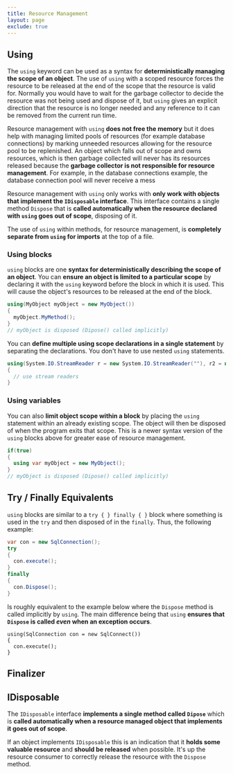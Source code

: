 ```yaml
---
title: Resource Management
layout: page
exclude: true
---
```


## Using

The `using` keyword can be used as a syntax for **deterministically managing the scope of an object**. The use of `using` with a scoped resource forces the resource to be released at the end of the scope that the resource is valid for. Normally you would have to wait for the garbage collector to decide the resource was not being used and dispose of it, but `using` gives an explicit direction that the resource is no longer needed and any reference to it can be removed from the current run time. 

Resource management with `using` **does not free the memory** but it does help with managing limited pools of resources (for example database connections) by marking unneeded resources allowing for the resource pool to be replenished. An object which falls out of scope and owns resources, which is then garbage collected will never has its resources released because the **garbage collector is not responsible for resource management**. For example, in the database connections example, the database connection pool will never receive a mess

Resource management with `using` only works with **only work with objects that implement the `IDisposable` interface**. This interface contains a single method `Dispose` that is **called automatically when the resource declared with `using` goes out of scope**, disposing of it.

The use of `using` within methods, for resource management, is **completely separate from `using` for imports** at the top of a file.

### Using blocks

`using` blocks are one **syntax for deterministically describing the scope of an object**. You can **ensure an object is limited to a particular scope** by declaring it with the `using` keyword before the block in which it is used. This will cause the object's resources to be released at the end of the block.
```csharp
using(MyObject myObject = new MyObject())
{
  myObject.MyMethod();
}
// myObject is disposed (Dipose() called implicitly)
```

You can **define multiple using scope declarations in a single statement** by separating the declarations. You don't have to use nested `using` statements. 
```csharp
using(System.IO.StreamReader r = new System.IO.StreamReader(""), r2 = new System.IO.StreamReader(""))
{
  // use stream readers
}
```

### Using variables

You can also **limit object scope within a block** by placing the `using` statement within an already existing scope. The object will then be disposed of when the program exits that scope. This is a newer syntax version of the `using` blocks above for greater ease of resource management.
```csharp
if(true)
{
  using var myObject = new MyObject();
}
// myObject is disposed (Dipose() called implicitly)
```

## Try / Finally Equivalents

`using` blocks are similar to a `try { } finally { }` block where something is used in the `try` and then disposed of in the `finally`.  Thus, the following example:
```csharp
var con = new SqlConnection();
try
{
  con.execute();
}
finally
{
  con.Dispose();
}
```

Is roughly equivalent to the example below where the `Dispose` method is called implicitly by `using`. The main difference being that `using` **ensures that `Dispose` is called *even* when an exception occurs**.
```csharp.
using(SqlConnection con = new SqlConnect())
{
  con.execute();
}
```

## Finalizer 

## IDisposable

The `IDisposable` interface **implements a single method called `Dipose`** which is **called automatically when a resource managed object that implements it goes out of scope**. 

If an object implements `IDisposable` this is an indication that it **holds some valuable resource** and **should be released** when possible. It's up the resource consumer to correctly release the resource with the `Dispose` method.






<!--stackedit_data:
eyJoaXN0b3J5IjpbLTE3NjYzMTY2NjMsMTM5ODg5OTQ5OCwtNj
kyNDA1ODU1LDE1MzE2NTQyMzddfQ==
-->